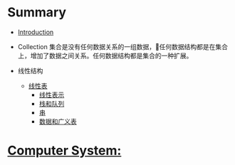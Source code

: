 # Summary

* [Introduction](README.md)
* Collection
    集合是没有任何数据关系的一组数据，任何数据结构都是在集合上，增加了数据之间关系。任何数据结构都是集合的一种扩展。

* 线性结构
  * [线性表](line/line.md)
    * [线性表示](line/array_list.md)
    * [栈和队列](line/stack_and_queue.md)
    * [串](line/string.md)
    * [数据和广义表](line/array_and_list.md)



# [Computer System: ](CS/README.md)